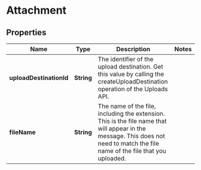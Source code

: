 # Attachment

## Properties
Name | Type | Description | Notes
------------ | ------------- | ------------- | -------------
**uploadDestinationId** | **String** | The identifier of the upload destination. Get this value by calling the createUploadDestination operation of the Uploads API. | 
**fileName** | **String** | The name of the file, including the extension. This is the file name that will appear in the message. This does not need to match the file name of the file that you uploaded. | 
